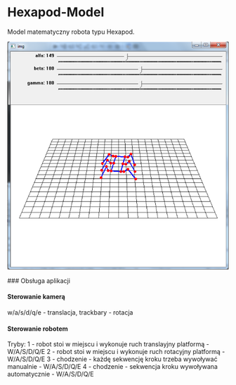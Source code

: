 # Hexapod-Model
Model matematyczny robota typu Hexapod.
<p align="center">
  <img src="/img/img.png" width="600"/>
</p>
### Obsługa aplikacji

#### Sterowanie kamerą
w/a/s/d/q/e - translacja, trackbary - rotacja

#### Sterowanie robotem
Tryby:
1 - robot stoi w miejscu i wykonuje ruch translayjny platformą - W/A/S/D/Q/E
2 - robot stoi w miejscu i wykonuje ruch rotacyjny platformą - W/A/S/D/Q/E
3 - chodzenie - każdę sekwencję kroku trzeba wywoływać manualnie - W/A/S/D/Q/E
4 - chodzenie - sekwencja kroku wywoływana automatycznie - W/A/S/D/Q/E
